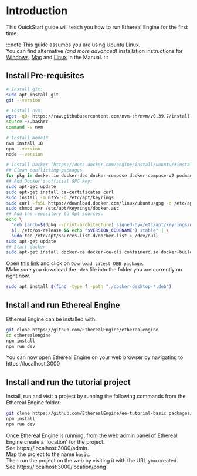 # Introduction
This QuickStart guide will teach you how to run Ethereal Engine for the first time.  

:::note
This guide assumes you are using Ubuntu Linux.  
You can find alternative _(and more advanced)_ installation instructions for [Windows](/manual/host/installation/windowsWSL), [Mac](/manual/host/installation/macOSX) and [Linux](/manual/host/installation/intro) in the Manual.
:::

## Install Pre-requisites
```bash
# Install git:
sudo apt install git
git --version

# Install nvm:
wget -qO- https://raw.githubusercontent.com/nvm-sh/nvm/v0.39.7/install.sh | bash
source ~/.bashrc
command -v nvm

# Install Node18
nvm install 18
npm --version
node --version

# Install Docker (https://docs.docker.com/engine/install/ubuntu/#install-using-the-repository)
## Clean conflicting packages
for pkg in docker.io docker-doc docker-compose docker-compose-v2 podman-docker containerd runc; do sudo apt-get remove $pkg; done
## Add Docker's official GPG key:
sudo apt-get update
sudo apt-get install ca-certificates curl
sudo install -m 0755 -d /etc/apt/keyrings
sudo curl -fsSL https://download.docker.com/linux/ubuntu/gpg -o /etc/apt/keyrings/docker.asc
sudo chmod a+r /etc/apt/keyrings/docker.asc
## Add the repository to Apt sources:
echo \
  "deb [arch=$(dpkg --print-architecture) signed-by=/etc/apt/keyrings/docker.asc] https://download.docker.com/linux/ubuntu \
  $(. /etc/os-release && echo "$VERSION_CODENAME") stable" | \
  sudo tee /etc/apt/sources.list.d/docker.list > /dev/null
sudo apt-get update
## Start docker
sudo apt-get install docker-ce docker-ce-cli containerd.io docker-buildx-plugin docker-compose-plugin
```
Open [this link](https://docs.docker.com/desktop/install/ubuntu/#install-docker-desktop) and click on `Download latest DEB package`.  
Make sure you download the `.deb` file into the folder you are currently on right now.
```bash
sudo apt install $(find -type f -path "./docker-desktop-*.deb")
```

## Install and run Ethereal Engine
Ethereal Engine can be installed with:
```bash
git clone https://github.com/EtherealEngine/etherealengine
cd etherealengine
npm install
npm run dev
```
You can now open Ethereal Engine on your web browser by navigating to https://localhost:3000 

## Install and run the tutorial project
Install, run and visit a project by running the following commands from the Ethereal Engine folder:
```bash
git clone https://github.com/EtherealEngine/ee-tutorial-basic packages/projects/packages/ee-tutorial-basic
npm install
npm run dev
```

Once Ethereal Engine is running, from the web admin panel of Ethereal Engine create a 'location' for the project.   
See https://localhost:3000/admin.  
Map the project to the name `basic`.  
Then run the project on the web by visiting it with the URL you created.  
See https://localhost:3000/location/pong

